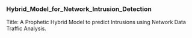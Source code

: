 ### Hybrid_Model_for_Network_Intrusion_Detection
Title: A Prophetic Hybrid Model to predict Intrusions using Network Data Traffic Analysis.
